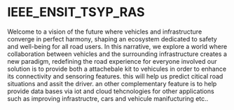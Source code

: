 # IEEE_ENSIT_TSYP_RAS
Welcome to a vision of the future where vehicles and infrastructure converge in perfect harmony, shaping an ecosystem dedicated to safety and well-being for all road users.
In this narrative, we explore a world where collaboration between vehicles and the surrounding infrastructure creates a new paradigm, redefining the road experience for everyone involved
our solution is to provide both a attachebale kit to vehicules in order to enhance its connectivity and sensoring features.
this will help us predict citical road situations and assit the driver. 
an other complementary feature is to help provide data bases via iot and cloud tehcnologies for other applications such as improving infrastructre, cars and vehicule manifucturing etc..
